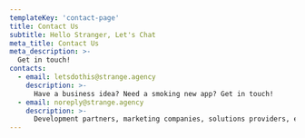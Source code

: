 ```yaml
---
templateKey: 'contact-page'
title: Contact Us
subtitle: Hello Stranger, Let's Chat
meta_title: Contact Us
meta_description: >-
  Get in touch!
contacts:
  - email: letsdothis@strange.agency
    description: >-
      Have a business idea? Need a smoking new app? Get in touch!
  - email: noreply@strange.agency
    description: >-
      Development partners, marketing companies, solutions providers, et. al please reach out to us here.
---
```

